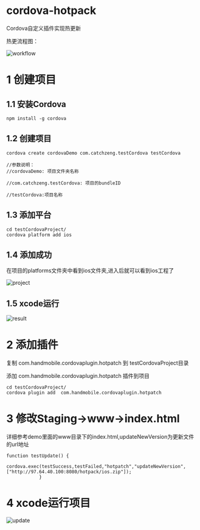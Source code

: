 # cordova-hotpack

Cordova自定义插件实现热更新

热更流程图：

![workflow](https://ws4.sinaimg.cn/large/006tNc79ly1fploge8evbj30d10g7wfa.jpg)

# 1 创建项目

## 1.1 安装Cordova
```
npm install -g cordova
```
## 1.2 创建项目
```
cordova create cordovaDemo com.catchzeng.testCordova testCordova

//参数说明：
//cordovaDemo: 项目文件夹名称

//com.catchzeng.testCordova: 项目的bundleID

//testCordova:项目名称
```
## 1.3 添加平台
```
cd testCordovaProject/
cordova platform add ios
```
## 1.4 添加成功

在项目的platforms文件夹中看到ios文件夹,进入后就可以看到ios工程了

![project](https://upload-images.jianshu.io/upload_images/943491-64f0524457a9c269.png?imageMogr2/auto-orient/strip%7CimageView2/2/w/622)

## 1.5 xcode运行

![result](https://upload-images.jianshu.io/upload_images/943491-fe696d1b2a6e8636.png?imageMogr2/auto-orient/strip%7CimageView2/2/w/627)

# 2 添加插件

复制 com.handmobile.cordovaplugin.hotpatch 到 testCordovaProject目录

添加 com.handmobile.cordovaplugin.hotpatch 插件到项目

```
cd testCordovaProject/
cordova plugin add  com.handmobile.cordovaplugin.hotpatch
```

# 3 修改Staging->www->index.html

详细参考demo里面的www目录下的index.html,updateNewVersion为更新文件的url地址


```
function testUpdate() {
                cordova.exec(testSuccess,testFailed,"hotpatch","updateNewVersion",["http://97.64.40.100:8080/hotpack/ios.zip"]);
            }
```

# 4 xcode运行项目

![update](https://ws4.sinaimg.cn/large/006tNc79ly1fpmj0ivk6tj30vq0jygqd.jpg)




